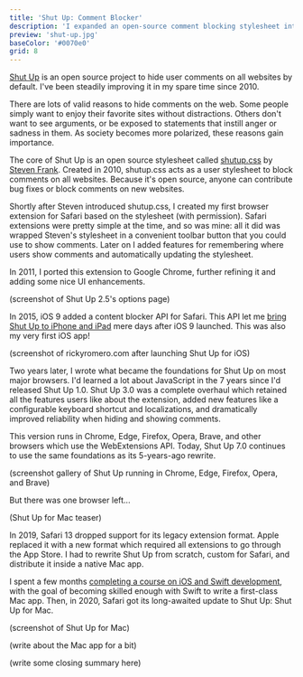 ```yaml
---
title: 'Shut Up: Comment Blocker'
description: 'I expanded an open-source comment blocking stylesheet into a suite of extensions for all major browsers.'
preview: 'shut-up.jpg'
baseColor: '#0070e0'
grid: 8
---
```


[Shut Up](https://rickyromero.com/shutup/) is an open source project to hide user comments on all websites by default. I've been steadily improving it in my spare time since 2010.

There are lots of valid reasons to hide comments on the web. Some people simply want to enjoy their favorite sites without distractions. Others don't want to see arguments, or be exposed to statements that instill anger or sadness in them. As society becomes more polarized, these reasons gain importance.

The core of Shut Up is an open source stylesheet called [shutup.css](https://github.com/panicsteve/shutup-css) by [Steven Frank](https://stevenf.com). Created in 2010, shutup.css acts as a user stylesheet to block comments on all websites. Because it's open source, anyone can contribute bug fixes or block comments on new websites.

Shortly after Steven introduced shutup.css, I created my first browser extension for Safari based on the stylesheet (with permission). Safari extensions were pretty simple at the time, and so was mine: all it did was wrapped Steven's stylesheet in a convenient toolbar button that you could use to show comments. Later on I added features for remembering where users show comments and automatically updating the stylesheet.

In 2011, I ported this extension to Google Chrome, further refining it and adding some nice UI enhancements.

(screenshot of Shut Up 2.5's options page)

In 2015, iOS 9 added a content blocker API for Safari. This API let me [bring Shut Up to iPhone and iPad](https://www.macstories.net/ios/shut-up-is-an-ios-9-content-blocker-to-hide-comments-on-the-web/) mere days after iOS 9 launched. This was also my very first iOS app!

(screenshot of rickyromero.com after launching Shut Up for iOS)

Two years later, I wrote what became the foundations for Shut Up on most major browsers. I'd learned a lot about JavaScript in the 7 years since I'd released Shut Up 1.0. Shut Up 3.0 was a complete overhaul which retained all the features users like about the extension, added new features like a configurable keyboard shortcut and localizations, and dramatically improved reliability when hiding and showing comments.

This version runs in Chrome, Edge, Firefox, Opera, Brave, and other browsers which use the WebExtensions API. Today, Shut Up 7.0 continues to use the same foundations as its 5-years-ago rewrite.

(screenshot gallery of Shut Up running in Chrome, Edge, Firefox, Opera, and Brave)

But there was one browser left...

(Shut Up for Mac teaser)

In 2019, Safari 13 dropped support for its legacy extension format. Apple replaced it with a new format which required all extensions to go through the App Store. I had to rewrite Shut Up from scratch, custom for Safari, and distribute it inside a native Mac app.

I spent a few months [completing a course on iOS and Swift development](https://www.udemy.com/course/ios-13-app-development-bootcamp/), with the goal of becoming skilled enough with Swift to write a first-class Mac app. Then, in 2020, Safari got its long-awaited update to Shut Up: Shut Up for Mac.

(screenshot of Shut Up for Mac)

(write about the Mac app for a bit)

(write some closing summary here)

